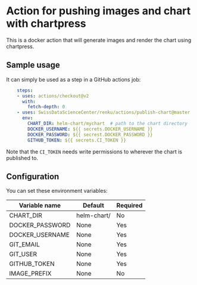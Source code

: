 # Action for pushing images and chart with chartpress

This is a docker action that will generate images and render the chart using chartpress.

## Sample usage

It can simply be used as a step in a GitHub actions job:

```yaml
    steps:
    - uses: actions/checkout@v2
      with:
        fetch-depth: 0
    - uses: SwissDataScienceCenter/renku/actions/publish-chart@master
      env:
        CHART_DIR: helm-chart/mychart  # path to the chart directory
        DOCKER_USERNAME: ${{ secrets.DOCKER_USERNAME }}
        DOCKER_PASSWORD: ${{ secrest.DOCKER_PASSWORD }}
        GITHUB_TOKEN: ${{ secrets.CI_TOKEN }}
```

Note that the `CI_TOKEN` needs write permissions to wherever the chart is
published to.

## Configuration

You can set these environment variables:

| Variable name | Default | Required |
| --------------| --------| ---------|
| CHART_DIR    | helm-chart/ | No |
| DOCKER_PASSWORD | None | Yes |
| DOCKER_USERNAME | None | Yes |
| GIT_EMAIL     | None | Yes |
| GIT_USER      | None | Yes |
| GITHUB_TOKEN  | None | Yes |
| IMAGE_PREFIX  | None | No  |
